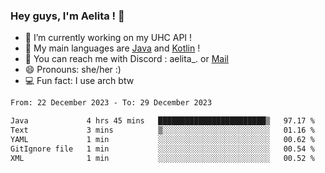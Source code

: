 ### Hey guys, I'm Aelita ! 👋

- 🔭 I’m currently working on my UHC API !
- 🌱 My main languages are [Java](https://www.oracle.com/java/) and [Kotlin](https://kotlinlang.org/) !
- 💬 You can reach me with Discord : aelita_. or [Mail](mailto:pro.shinobuu@gmail.com)
- 😄 Pronouns: she/her :) 
- 💻 Fun fact: I use arch btw

<!--START_SECTION:waka-->

```txt
From: 22 December 2023 - To: 29 December 2023

Java             4 hrs 45 mins   ████████████████████████▒   97.17 %
Text             3 mins          ▒░░░░░░░░░░░░░░░░░░░░░░░░   01.16 %
YAML             1 min           ░░░░░░░░░░░░░░░░░░░░░░░░░   00.62 %
GitIgnore file   1 min           ░░░░░░░░░░░░░░░░░░░░░░░░░   00.54 %
XML              1 min           ░░░░░░░░░░░░░░░░░░░░░░░░░   00.52 %
```

<!--END_SECTION:waka-->
